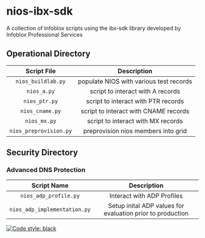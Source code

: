 # nios-ibx-sdk
A collection of Infoblox scripts using the ibx-sdk library developed by Infoblox Professional Services
## Operational Directory
| Script File | Description |
| :---: | :---: |
| `nios_buildlab.py` | populate NIOS with various test records |
| `nios_a.py` | script to interact with A records |
| `nios_ptr.py` | script to interact with PTR records |
| `nios_cname.py` | script to interact with CNAME records | 
| `nios_mx.py` | script to interact with MX records |
| `nios_preprovision.py` | preprovision nios members into grid |


## Security Directory
### Advanced DNS Protection
| Script Name | Description | 
| :---: | :---: |
| `nios_adp_profile.py` | Interact with ADP Profiles |
| `nios_adp_implementation.py` | Setup inital ADP values for evaluation prior to production |







[![Code style: black](https://img.shields.io/badge/code%20style-black-000000.svg)](https://github.com/psf/black)
